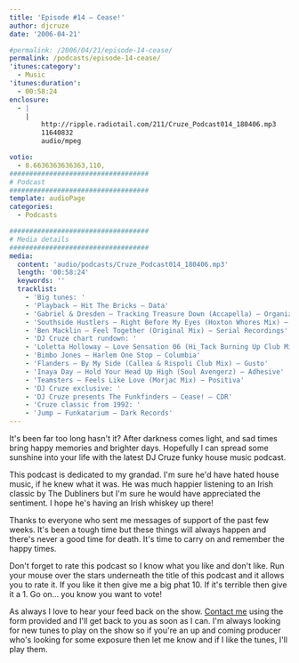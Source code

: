 ```yaml
---
title: 'Episode #14 – Cease!'
author: djcruze
date: '2006-04-21'

#permalink: /2006/04/21/episode-14-cease/
permalink: /podcasts/episode-14-cease/
'itunes:category':
  - Music
'itunes:duration':
  - 00:58:24
enclosure:
  - |
    |
        http://ripple.radiotail.com/211/Cruze_Podcast014_180406.mp3
        11640832
        audio/mpeg

votio:
  - 8.6636363636363,110,
###################################
# Podcast
###################################
template: audioPage
categories:
  - Podcasts

###################################
# Media details
###################################
media:
  content: 'audio/podcasts/Cruze_Podcast014_180406.mp3'
  length: '00:58:24'
  keywords: ''
  tracklist:
    - 'Big tunes: '
    - 'Playback – Hit The Bricks – Data'
    - 'Gabriel & Dresden – Tracking Treasure Down (Accapella) – Organized Nature'
    - 'Southside Hustlers – Right Before My Eyes (Hoxton Whores Mix) – Data'
    - 'Ben Macklin – Feel Together (Original Mix) – Serial Recordings'
    - 'DJ Cruze chart rundown: '
    - 'Loletta Holloway – Love Sensation 06 (Hi_Tack Burning Up Club Mix) – Gusto'
    - 'Bimbo Jones – Harlem One Stop – Columbia'
    - 'Flanders – By My Side (Callea & Rispoli Club Mix) – Gusto'
    - 'Inaya Day – Hold Your Head Up High (Soul Avengerz) – Adhesive'
    - 'Teamsters – Feels Like Love (Morjac Mix) – Positiva'
    - 'DJ Cruze exclusive: '
    - 'DJ Cruze presents The Funkfinders – Cease! – CDR'
    - 'Cruze classic from 1992: '
    - 'Jump – Funkatarium – Dark Records'
---
```


It's been far too long hasn't it? After darkness comes light, and sad times bring happy memories and brighter days. Hopefully I can spread some sunshine into your life with the latest DJ Cruze funky house music podcast.

This podcast is dedicated to my grandad. I'm sure he'd have hated house music, if he knew what it was. He was much happier listening to an Irish classic by The Dubliners but I'm sure he would have appreciated the sentiment. I hope he's having an Irish whiskey up there!

Thanks to everyone who sent me messages of support of the past few weeks. It's been a tough time but these things will always happen and there's never a good time for death. It's time to carry on and remember the happy times.

Don't forget to rate this podcast so I know what you like and don't like. Run your mouse over the stars underneath the title of this podcast and it allows you to rate it. If you like it then give me a big phat 10. If it's terrible then give it a 1. Go on... you know you want to vote!

As always I love to hear your feed back on the show. [Contact me][15] using the form provided and I'll get back to you as soon as I can. I'm always looking for new tunes to play on the show so if you're an up and coming producer who's looking for some exposure then let me know and if I like the tunes, I'll play them.

[1]: http://ripple.radiotail.com/211/Cruze_Podcast014_180406.mp3
[2]: http://www.djcruze.co.uk/cms/podcasts/feed/rss2
[3]: http://www.ministryofsound.com/
[4]: http://www.gabrielanddresden.com/
[5]: http://www.hoxtonwhores.com/
[6]: http://www.myspace.com/benmacklin
[7]: http://www.serialrecords.com/
[8]: http://www.gutrecords.com/
[9]: http://www.bimbojones.com/
[10]: http://www.inayaday.com/
[11]: http://www.adhesiverecords.co.uk/
[12]: http://www.morjac.com/
[13]: http://www.positivarecords.com/
[14]: http://www.djcruze.co.uk/
[15]: http://www.djcruze.co.uk/cms/contact/
